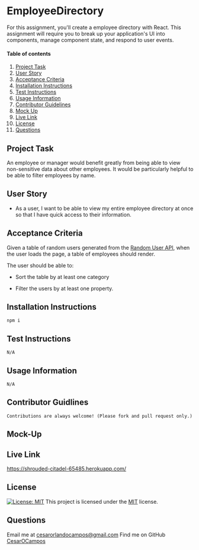 # EmployeeDirectory

For this assignment, you'll create a employee directory with React. This assignment will require you to break up your application's UI into components, manage component state, and respond to user events.

#### Table of contents

1. [Project Task](#project-task)
2. [User Story](#user-story)
3. [Acceptance Criteria](#acceptance-criteria)
4. [Installation Instructions](#installation-instruction)
5. [Test Instructions](#test-instruction)
6. [Usage Information](#usage-information)
7. [Contributor Guidelines](#contributor-guidelines)
8. [Mock Up](#mock-up)
9. [Live Link](#live-link)
10. [License](#license)
11. [Questions](#questions)

## Project Task

An employee or manager would benefit greatly from being able to view non-sensitive data about other employees. It would be particularly helpful to be able to filter employees by name.

## User Story

* As a user, I want to be able to view my entire employee directory at once so that I have quick access to their information.

## Acceptance Criteria

Given a table of random users generated from the [Random User API](https://randomuser.me/), when the user loads the page, a table of employees should render. 

The user should be able to:

  * Sort the table by at least one category

  * Filter the users by at least one property.

## Installation Instructions

    npm i

## Test Instructions

    N/A

## Usage Information

    N/A

## Contributor Guidlines

    Contributions are always welcome! (Please fork and pull request only.)

## Mock-Up



## Live Link

https://shrouded-citadel-65485.herokuapp.com/

## License 

[![License: MIT](https://img.shields.io/badge/License-MIT-yellow.svg)](https://opensource.org/licenses/MIT) This project is licensed under the [MIT](https://opensource.org/licenses/MIT) license.

## Questions

Email me at cesarorlandocampos@gmail.com
Find me on GitHub [CesarOCampos](http://github.com/CesarOCampos)